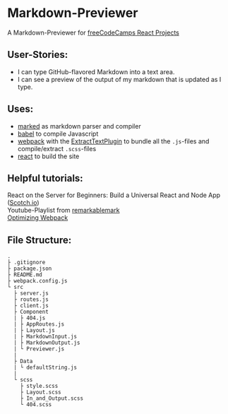 # Markdown-Previewer
 A Markdown-Previewer for [freeCodeCamps React Projects](https://www.freecodecamp.com/challenges/build-a-markdown-previewer)  

## User-Stories:
- I can type GitHub-flavored Markdown into a text area.
- I can see a preview of the output of my markdown that is updated as I type.

## Uses:
- [marked](https://github.com/chjj/marked) as markdown parser and compiler
- [babel](https://babeljs.io/) to compile Javascript
- [webpack](https://webpack.js.org/) with the [ExtractTextPlugin](https://github.com/webpack-contrib/extract-text-webpack-plugin#api) to bundle all the `.js`-files and compile/extract `.scss`-files
- [react](https://facebook.github.io/react/) to build the site

## Helpful tutorials:  
React on the Server for Beginners: Build a Universal React and Node App ([Scotch.io](https://scotch.io/tutorials/react-on-the-server-for-beginners-build-a-universal-react-and-node-app))  
Youtube-Playlist from [remarkablemark](https://www.youtube.com/playlist?list=PLVgOtoUBG2md5HxaABCcnfstF88CPzUeD)  
[Optimizing Webpack](http://survivejs.com/webpack/optimizing-build/minifying/)

## File Structure:
```
.
├ .gitignore
├ package.json
├ README.md
├ webpack.config.js
└ src
  ├ server.js
  ├ routes.js
  ├ client.js
  ├ Component
  | ├ 404.js
  | ├ AppRoutes.js
  | ├ Layout.js
  | ├ MarkdownInput.js
  | ├ MarkdownOutput.js
  | └ Previewer.js
  |
  ├ Data
  | └ defaultString.js
  |
  └ scss
    ├ style.scss
    ├ Layout.scss
    ├ In_and_Output.scss
    └ 404.scss
```